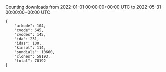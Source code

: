 
Counting downloads from 2022-01-01 00:00:00+00:00 UTC to 2022-05-31 00:00:00+00:00 UTC

```
{
    "arkode": 104,
    "cvode": 645,
    "cvodes": 145,
    "ida": 231,
    "idas": 100,
    "kinsol": 114,
    "sundials": 10660,
    "clones": 58193,
    "total": 70192
}
```
